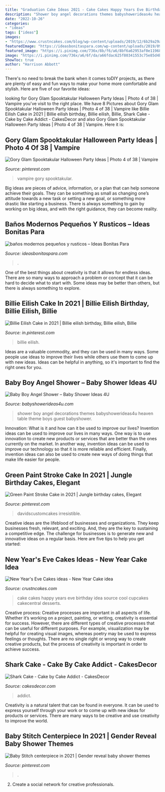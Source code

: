 ```yaml
---
title: "Graduation Cake Ideas 2021 - Cake Cakes Happy Years Eve Birthday Idea Source Cool Cupcakes Cakecentral Desserts"
description: "Shower boy angel decorations themes babyshowerideas4u heaven table theme boys guest babyshower"
date: "2022-10-26"
categories:
- "ideas"
tags: ["ideas"]
images:
- "https://www.crustncakes.com/blog/wp-content/uploads/2019/12/6b29a29a564a205ba288aa708a5f3363.jpg"
featuredImage: "https://ideasbonitaspara.com/wp-content/uploads/2019/09/banos-modernos-pequenos-y-rusticos-2.jpg"
featured_image: "https://i.pinimg.com/736x/8b/f6/a6/8bf6a62953af0e11968ea46780daad7b.jpg"
image: "https://i.pinimg.com/736x/a6/6f/da/a66fdac625f80341553c75e85d4b1d70.jpg"
ShowToc: true
author: "Harrison Abbott"
---
```



There's no need to break the bank when it comes toDIY projects, as there are plenty of easy and fun ways to make your home more comfortable and stylish. Here are five of our favorite ideas: 

	

		
looking for Gory Glam Spooktakular Halloween Party Ideas | Photo 4 of 38 | Vampire you've visit to the right place. We have 8 Pictures about Gory Glam Spooktakular Halloween Party Ideas | Photo 4 of 38 | Vampire like Billie Eilish Cake in 2021 | Billie eilish birthday, Billie eilish, Billie, Shark Cake - Cake by Cake Addict - CakesDecor and also Gory Glam Spooktakular Halloween Party Ideas | Photo 4 of 38 | Vampire. Here it is:
		
    
## Gory Glam Spooktakular Halloween Party Ideas | Photo 4 Of 38 | Vampire

<img loading=lazy src="https://i.pinimg.com/736x/8b/f6/a6/8bf6a62953af0e11968ea46780daad7b.jpg" onerror="this.onerror=null;this.src='https://tse2.mm.bing.net/th?id=OIP.hkJZOAT6FNzXpj0PiwNGZAHaJ3&amp;pid=15.1';" alt="Gory Glam Spooktakular Halloween Party Ideas | Photo 4 of 38 | Vampire">

_Source: pinterest.com_

>vampire gory spooktakular. 

	

Big ideas are pieces of advice, information, or a plan that can help someone achieve their goals. They can be something as small as changing one’s attitude towards a new task or setting a new goal, or something more drastic like starting a business. There is always something to gain by working on big ideas, and with the right guidance, they can become reality.

    
## Baños Modernos Pequeños Y Rusticos – Ideas Bonitas Para

<img loading=lazy src="https://ideasbonitaspara.com/wp-content/uploads/2019/09/banos-modernos-pequenos-y-rusticos-2.jpg" onerror="this.onerror=null;this.src='https://tse1.mm.bing.net/th?id=OIP.66h73nX4Jm_z3GL1MW_uvgHaJ4&amp;pid=15.1';" alt="baños modernos pequeños y rusticos – Ideas Bonitas Para">

_Source: ideasbonitaspara.com_

>. 

	

One of the best things about creativity is that it allows for endless ideas. There are so many ways to approach a problem or concept that it can be hard to decide what to start with. Some ideas may be better than others, but there is always something to explore.

    
## Billie Eilish Cake In 2021 | Billie Eilish Birthday, Billie Eilish, Billie

<img loading=lazy src="https://i.pinimg.com/736x/a6/6f/da/a66fdac625f80341553c75e85d4b1d70.jpg" onerror="this.onerror=null;this.src='https://tse1.mm.bing.net/th?id=OIP.IfXkzVQQKjWV4b7MtR261QHaJ3&amp;pid=15.1';" alt="Billie Eilish Cake in 2021 | Billie eilish birthday, Billie eilish, Billie">

_Source: in.pinterest.com_

>billie eilish. 

	

Ideas are a valuable commodity, and they can be used in many ways. Some people use ideas to improve their lives while others use them to come up with new ideas. Ideas can be helpful in anything, so it's important to find the right ones for you.

    
## Baby Boy Angel Shower – Baby Shower Ideas 4U

<img loading=lazy src="https://babyshowerideas4u.com/wp-content/uploads/2016/09/Baby-Boy-Angel-Shower-Guest-Table-600x800.jpg" onerror="this.onerror=null;this.src='https://tse4.mm.bing.net/th?id=OIP.eq5dt8KfbcIsuzB6jlqkAgHaJ4&amp;pid=15.1';" alt="Baby Boy Angel Shower – Baby Shower Ideas 4U">

_Source: babyshowerideas4u.com_

>shower boy angel decorations themes babyshowerideas4u heaven table theme boys guest babyshower. 

	

Innovation: What is it and how can it be used to improve our lives?
Invention ideas can be used to improve our lives in many ways. One way is to use innovation to create new products or services that are better than the ones currently on the market. In another way, invention ideas can be used to improve our technology so that it is more reliable and efficient. Finally, invention ideas can also be used to create new ways of doing things that make life easier for people.

    
## Green Paint Stroke Cake In 2021 | Jungle Birthday Cakes, Elegant

<img loading=lazy src="https://i.pinimg.com/736x/82/d2/0f/82d20fe554f81241b0a8295b293f7598.jpg" onerror="this.onerror=null;this.src='https://tse3.mm.bing.net/th?id=OIP.17ffhX3RBa830u5xa1Iv2QHaJ3&amp;pid=15.1';" alt="Green Paint Stroke Cake in 2021 | Jungle birthday cakes, Elegant">

_Source: pinterest.com_

>davidscustomcakes irresistible. 

	

Creative ideas are the lifeblood of businesses and organizations. They keep businesses fresh, relevant, and exciting. And, they are the key to sustaining a competitive edge. The challenge for businesses is to generate new and innovative ideas on a regular basis. Here are five tips to help you get started:

    
## New Year&#039;s Eve Cakes Ideas - New Year Cake Idea

<img loading=lazy src="https://www.crustncakes.com/blog/wp-content/uploads/2019/12/6b29a29a564a205ba288aa708a5f3363.jpg" onerror="this.onerror=null;this.src='https://tse4.mm.bing.net/th?id=OIP.nCOzaowkB3IJcB48Ld6mOgHaJ4&amp;pid=15.1';" alt="New Year&#039;s Eve Cakes ideas - New Year Cake idea">

_Source: crustncakes.com_

>cake cakes happy years eve birthday idea source cool cupcakes cakecentral desserts. 

	

Creative process:
Creative processes are important in all aspects of life. Whether it’s working on a project, painting, or writing, creativity is essential for success. However, there are different types of creative processes that can be useful for different purposes. For example, visualization may be helpful for creating visual images, whereas poetry may be used to express feelings or thoughts. There are no single right or wrong way to create creative products, but the process of creativity is important in order to achieve success.

    
## Shark Cake - Cake By Cake Addict - CakesDecor

<img loading=lazy src="https://pic.cakesdecor.com/m/ufy81nvn8asnf2iasv6d.jpg" onerror="this.onerror=null;this.src='https://tse3.mm.bing.net/th?id=OIP.20907Q8S9IX6z-_pzIwgdAHaLH&amp;pid=15.1';" alt="Shark Cake - Cake by Cake Addict - CakesDecor">

_Source: cakesdecor.com_

>addict. 

	

Creativity is a natural talent that can be found in everyone. It can be used to express yourself through your work or to come up with new ideas for products or services. There are many ways to be creative and use creativity to improve the world.

    
## Baby Stitch Centerpiece In 2021 | Gender Reveal Baby Shower Themes

<img loading=lazy src="https://i.pinimg.com/736x/f1/0f/1a/f10f1a78dcc1e838ea1976d10a10cc70.jpg" onerror="this.onerror=null;this.src='https://tse2.mm.bing.net/th?id=OIP.w95uoHh6C0mugE3aS1oZ2AHaJ4&amp;pid=15.1';" alt="Baby Stitch centerpiece in 2021 | Gender reveal baby shower themes">

_Source: pinterest.com_

>. 

	

2. Create a social network for creative professionals. 

